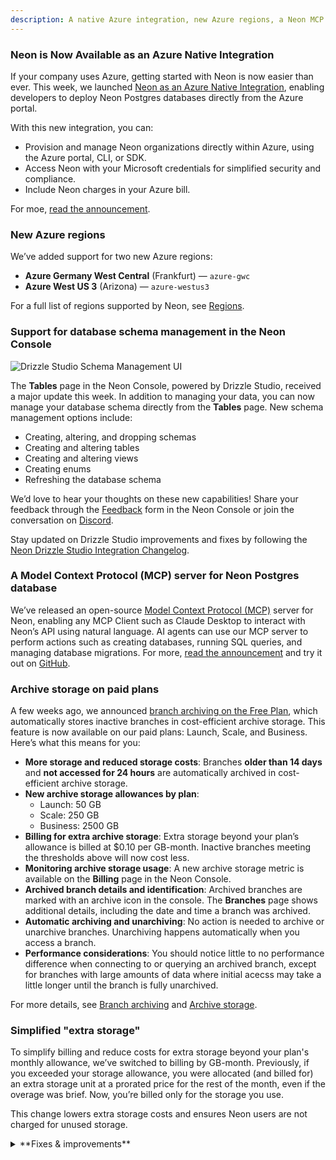 ```yaml
---
description: A native Azure integration, new Azure regions, a Neon MCP server for AI agents,
---
```


### Neon is Now Available as an Azure Native Integration

If your company uses Azure, getting started with Neon is now easier than ever. This week, we launched [Neon as an Azure Native Integration](https://azuremarketplace.microsoft.com/en-us/marketplace/apps/neon1722366567200.neon_serverless_postgres_azure_prod?tab=Overview), enabling developers to deploy Neon Postgres databases directly from the Azure portal.

With this new integration, you can:

- Provision and manage Neon organizations directly within Azure, using the Azure portal, CLI, or SDK.
- Access Neon with your Microsoft credentials for simplified security and compliance.
- Include Neon charges in your Azure bill.

For moe, [read the announcement](https://neon.tech/blog/neon-is-now-available-as-an-azure-native-integration).

### New Azure regions

We’ve added support for two new Azure regions:

- **Azure Germany West Central** (Frankfurt) &mdash; `azure-gwc`
- **Azure West US 3** (Arizona) &mdash; `azure-westus3`

For a full list of regions supported by Neon, see [Regions](/docs/introduction/regions).

### Support for database schema management in the Neon Console

![Drizzle Studio Schema Management UI](/docs/relnotes/drizzle_schema_mgmt.png)

The **Tables** page in the Neon Console, powered by Drizzle Studio, received a major update this week. In addition to managing your data, you can now manage your database schema directly from the **Tables** page. New schema management options include:

- Creating, altering, and dropping schemas
- Creating and altering tables
- Creating and altering views
- Creating enums
- Refreshing the database schema

We’d love to hear your thoughts on these new capabilities! Share your feedback through the [Feedback](https://console.neon.tech/app/projects?modal=feedback) form in the Neon Console or join the conversation on [Discord](https://t.co/kORvEuCUpJ).

Stay updated on Drizzle Studio improvements and fixes by following the [Neon Drizzle Studio Integration Changelog](https://github.com/neondatabase/neon-drizzle-studio-changelog/blob/main/CHANGELOG.md).

### A Model Context Protocol (MCP) server for Neon Postgres database

We’ve released an open-source [Model Context Protocol (MCP)](https://modelcontextprotocol.io/introduction) server for Neon, enabling any MCP Client such as Claude Desktop to interact with Neon’s API using natural language. AI agents can use our MCP server to perform actions such as creating databases, running SQL queries, and managing database migrations. For more, [read the announcement](https://neon.tech/blog/let-claude-manage-your-neon-databases-our-mcp-server-is-here) and try it out on [GitHub](https://github.com/neondatabase/mcp-server-neon).

### Archive storage on paid plans

A few weeks ago, we announced [branch archiving on the Free Plan](/docs/changelog/2024-11-15#branch-archiving-on-the-free-plan), which automatically stores inactive branches in cost-efficient archive storage. This feature is now available on our paid plans: Launch, Scale, and Business. Here’s what this means for you:

- **More storage and reduced storage costs**: Branches **older than 14 days** and **not accessed for 24 hours** are automatically archived in cost-efficient archive storage.
- **New archive storage allowances by plan**:
  - Launch: 50 GB
  - Scale: 250 GB
  - Business: 2500 GB
- **Billing for extra archive storage**: Extra storage beyond your plan’s allowance is billed at $0.10 per GB-month. Inactive branches meeting the thresholds above will now cost less.
- **Monitoring archive storage usage**: A new archive storage metric is available on the **Billing** page in the Neon Console.
- **Archived branch details and identification**: Archived branches are marked with an archive icon in the console. The **Branches** page shows additional details, including the date and time a branch was archived.
- **Automatic archiving and unarchiving**: No action is needed to archive or unarchive branches. Unarchiving happens automatically when you access a branch.
- **Performance considerations**: You should notice little to no performance difference when connecting to or querying an archived branch, except for branches with large amounts of data where initial acecss may take a little longer until the branch is fully unarchived.

For more details, see [Branch archiving](/docs/guides/branch-archiving) and [Archive storage](/docs/introduction/architecture-overview#archive-storage).

### Simplified "extra storage"

To simplify billing and reduce costs for extra storage beyond your plan's monthly allowance, we’ve switched to billing by GB-month. Previously, if you exceeded your storage allowance, you were allocated (and billed for) an extra storage unit at a prorated price for the rest of the month, even if the overage was brief. Now, you’re billed only for the storage you use.

This change lowers extra storage costs and ensures Neon users are not charged for unused storage.

<details>

<summary>**Fixes & improvements**</summary>

- **Console updates**

  - The **Monitoring** page graphs now display data in the local timezone instead of UTC. 
  - We added sorting for columns in the branches table on the **Branches** page. In addition, default and protected branches are always listed first, and the table now supports full keyboard navigation, allowing users to tab through table cells and rows.
    ![New Branches Table](/docs/relnotes/new_branches_table.png)

- **Neon Authorize**

  [Neon Authorize](/docs/guides/neon-authorize) now supports verifying an `aud` (audience) claim in JWTs to limit access to specific applications or services. For providers like Firebase Auth and GCP Cloud Identity, which use the same JWKS URL across all projects, defining an intended audience is required.

  Configure the audience via the Neon Authorize UI or the [Neon Authorize API](https://api-docs.neon.tech/reference/addprojectjwks). This enhancement adds support for **Firebase Auth** and **GCP Cloud Identity**. See [Supported providers](/docs/guides/neon-authorize#supported-providers) for the full list.

- **Neon API updates**

  - Removed the deprecated `primary_branch_only` property from the [Create project](https://api-docs.neon.tech/reference/createproject) and [Update project](https://api-docs.neon.tech/reference/updateproject) endpoints.
  - Deprecated the `branch_id` field in the [Update compute endpoint](https://api-docs.neon.tech/reference/updateprojectendpoint); it will be removed in a future release.
  - Added an `archived` property to the branch object in the [Create branch](https://api-docs.neon.tech/reference/createprojectbranch) endpoint, allowing branches to be created directly in [archive storage](/docs/introduction/architecture-overview#archive-storage).

- **Vercel Native Integration**

  History retention and logical replication settings are now configurable in Neon projects created in Vercel-created organizations. Previously, these settings could not be modified in Neon or Vercel.

- **Vercel Previews Integration**

  - Enhanced the Vercel Previews Integration drawer to make it easier to connect Neon projects to Vercel projects.
  - Updated the Vercel Previews Integration drawer to display connected Vercel projects in a more compact table view when more than three projects are connected.

- **Fixes**

  - Resolved an issue that blocked Schema Diff operations when other project operations were in progress. Schema Diff operations are now serialized to prevent concurrency errors.
  - Improved the error message in the Neon SQL Editor’s text-to-SQL AI feature when it fails to fetch the database schema.
  - Fixed inconsistencies in usage metrics and project allowances displayed on the **Billing** page in the Neon Console.
  - Fixed an issue that allowed selecting a future date when setting a custom period on the **Monitoring** page.

</details>
